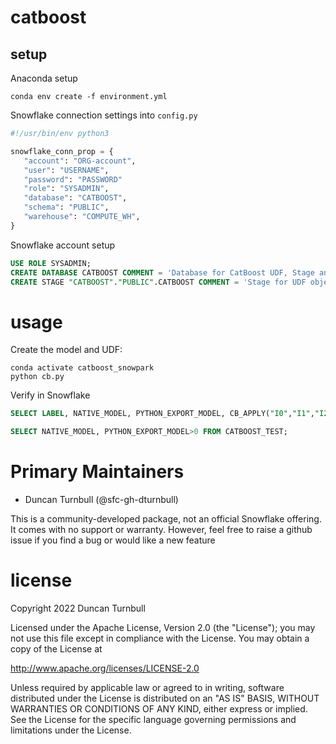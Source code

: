 # catboost

## setup

Anaconda setup

``` shell
conda env create -f environment.yml
```

Snowflake connection settings into `config.py`

``` python
#!/usr/bin/env python3

snowflake_conn_prop = {
   "account": "ORG-account",
   "user": "USERNAME",
   "password": "PASSWORD"
   "role": "SYSADMIN",
   "database": "CATBOOST",
   "schema": "PUBLIC",
   "warehouse": "COMPUTE_WH",
}
```

Snowflake account setup

``` sql
USE ROLE SYSADMIN;
CREATE DATABASE CATBOOST COMMENT = 'Database for CatBoost UDF, Stage and Test Data ';
CREATE STAGE "CATBOOST"."PUBLIC".CATBOOST COMMENT = 'Stage for UDF objects';
```

# usage

Create the model and UDF:
``` shell
conda activate catboost_snowpark
python cb.py
```

Verify in Snowflake

``` sql
SELECT LABEL, NATIVE_MODEL, PYTHON_EXPORT_MODEL, CB_APPLY("I0","I1","I2","I3","I4") AS UDF_MODEL FROM CATBOOST_TEST;

SELECT NATIVE_MODEL, PYTHON_EXPORT_MODEL>0 FROM CATBOOST_TEST;
```

# Primary Maintainers

- Duncan Turnbull (@sfc-gh-dturnbull)

This is a community-developed package, not an official Snowflake offering. It comes with no support or warranty.
However, feel free to raise a github issue if you find a bug or would like a new feature

# license

Copyright 2022 Duncan Turnbull

Licensed under the Apache License, Version 2.0 (the "License");
you may not use this file except in compliance with the License.
You may obtain a copy of the License at

http://www.apache.org/licenses/LICENSE-2.0

Unless required by applicable law or agreed to in writing, software
distributed under the License is distributed on an "AS IS" BASIS,
WITHOUT WARRANTIES OR CONDITIONS OF ANY KIND, either express or implied.
See the License for the specific language governing permissions and
limitations under the License.
